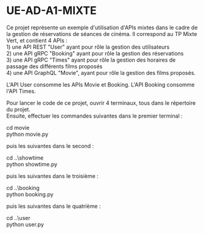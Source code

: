 # UE-AD-A1-MIXTE

Ce projet représente un exemple d'utilisation d'APIs mixtes dans le cadre de la gestion de réservations de séances de cinéma. Il correspond au TP Mixte Vert, et contient 4 APIs : <br>1) une API REST "User" ayant pour rôle la gestion des utilisateurs
<br>2) une API gRPC "Booking" ayant pour rôle la gestion des réservations
<br>3) une API gRPC "Times" ayant pour rôle la gestion des horaires de passage des différents films proposés
<br>4) une API GraphQL "Movie", ayant pour rôle la gestion des films proposés.

L'API User consomme les APIs Movie et Booking. L'API Booking consomme l'API Times.

Pour lancer le code de ce projet, ouvrir 4 terminaux, tous dans le répertoire du projet.<br>Ensuite, effectuer les commandes suivantes dans le premier terminal :

cd movie<br>
python movie.py

puis les suivantes dans le second :

cd ..\showtime<br>
python showtime.py

puis les suivantes dans le troisième :

cd ..\booking<br>
python booking.py

puis les suivantes dans le quatrième :

cd ..\user<br>
python user.py
